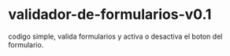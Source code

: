 validador-de-formularios-v0.1
=============================

codigo simple, valida formularios y activa o desactiva el boton del formulario.
